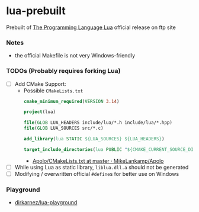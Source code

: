 lua-prebuilt
============
Prebuilt of [The Programming Language Lua](https://www.lua.org/) official release on ftp site

### Notes
- the official Makefile is not very Windows-friendly

### TODOs (Probably requires forking Lua)
- [ ] Add CMake Support:
  - Possible `CMakeLists.txt`
    ```CMake
    cmake_minimum_required(VERSION 3.14)

    project(lua)

    file(GLOB LUA_HEADERS include/lua/*.h include/lua/*.hpp)
    file(GLOB LUA_SOURCES src/*.c)

    add_library(lua STATIC ${LUA_SOURCES} ${LUA_HEADERS})

    target_include_directories(lua PUBLIC "${CMAKE_CURRENT_SOURCE_DIR}/include/lua")
    ```
      - [Apolo/CMakeLists.txt at master · MikeLankamp/Apolo](https://github.com/MikeLankamp/Apolo/blob/master/lib/lua-5.3.5/CMakeLists.txt)
- [ ] While using Lua as static library, `liblua.dll.a` should not be generated
- [ ] Modifying / overwritten official `#define`s for better use on Windows

### Playground
- [dirkarnez/lua-playground](https://github.com/dirkarnez/lua-playground)
